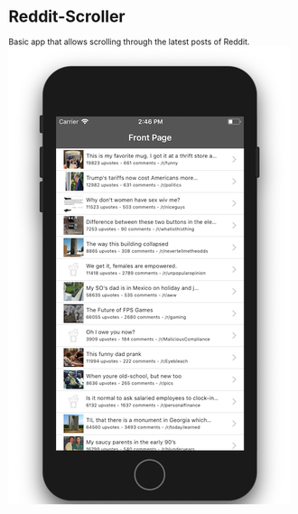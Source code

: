 # Reddit-Scroller
Basic app that allows scrolling through the latest posts of Reddit.  
![](https://raw.githubusercontent.com/manoelfd/Reddit-Scroller/master/screenshot.png)
